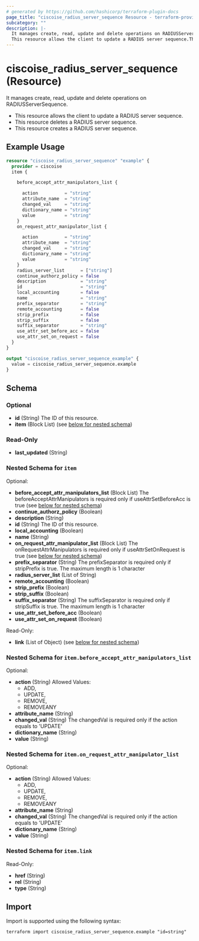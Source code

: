 ```yaml
---
# generated by https://github.com/hashicorp/terraform-plugin-docs
page_title: "ciscoise_radius_server_sequence Resource - terraform-provider-ciscoise"
subcategory: ""
description: |-
  It manages create, read, update and delete operations on RADIUSServerSequence.
  This resource allows the client to update a RADIUS server sequence.This resource deletes a RADIUS server sequence.This resource creates a RADIUS server sequence.
---
```


# ciscoise_radius_server_sequence (Resource)

It manages create, read, update and delete operations on RADIUSServerSequence.
  
  - This resource allows the client to update a RADIUS server sequence.
  - This resource deletes a RADIUS server sequence.
  - This resource creates a RADIUS server sequence.

## Example Usage

```terraform
resource "ciscoise_radius_server_sequence" "example" {
  provider = ciscoise
  item {

    before_accept_attr_manipulators_list {

      action          = "string"
      attribute_name  = "string"
      changed_val     = "string"
      dictionary_name = "string"
      value           = "string"
    }
    on_request_attr_manipulator_list {

      action          = "string"
      attribute_name  = "string"
      changed_val     = "string"
      dictionary_name = "string"
      value           = "string"
    }
    radius_server_list      = ["string"]
    continue_authorz_policy = false
    description             = "string"
    id                      = "string"
    local_accounting        = false
    name                    = "string"
    prefix_separator        = "string"
    remote_accounting       = false
    strip_prefix            = false
    strip_suffix            = false
    suffix_separator        = "string"
    use_attr_set_before_acc = false
    use_attr_set_on_request = false
  }
}

output "ciscoise_radius_server_sequence_example" {
  value = ciscoise_radius_server_sequence.example
}
```

<!-- schema generated by tfplugindocs -->
## Schema

### Optional

- **id** (String) The ID of this resource.
- **item** (Block List) (see [below for nested schema](#nestedblock--item))

### Read-Only

- **last_updated** (String)

<a id="nestedblock--item"></a>
### Nested Schema for `item`

Optional:

- **before_accept_attr_manipulators_list** (Block List) The beforeAcceptAttrManipulators is required only if useAttrSetBeforeAcc is true (see [below for nested schema](#nestedblock--item--before_accept_attr_manipulators_list))
- **continue_authorz_policy** (Boolean)
- **description** (String)
- **id** (String) The ID of this resource.
- **local_accounting** (Boolean)
- **name** (String)
- **on_request_attr_manipulator_list** (Block List) The onRequestAttrManipulators is required only if useAttrSetOnRequest is true (see [below for nested schema](#nestedblock--item--on_request_attr_manipulator_list))
- **prefix_separator** (String) The prefixSeparator is required only if stripPrefix is true. The maximum length is 1 character
- **radius_server_list** (List of String)
- **remote_accounting** (Boolean)
- **strip_prefix** (Boolean)
- **strip_suffix** (Boolean)
- **suffix_separator** (String) The suffixSeparator is required only if stripSuffix is true. The maximum length is 1 character
- **use_attr_set_before_acc** (Boolean)
- **use_attr_set_on_request** (Boolean)

Read-Only:

- **link** (List of Object) (see [below for nested schema](#nestedatt--item--link))

<a id="nestedblock--item--before_accept_attr_manipulators_list"></a>
### Nested Schema for `item.before_accept_attr_manipulators_list`

Optional:

- **action** (String) Allowed Values:
  - ADD,
  - UPDATE,
  - REMOVE,
  - REMOVEANY
- **attribute_name** (String)
- **changed_val** (String) The changedVal is required only if the action equals to 'UPDATE'
- **dictionary_name** (String)
- **value** (String)


<a id="nestedblock--item--on_request_attr_manipulator_list"></a>
### Nested Schema for `item.on_request_attr_manipulator_list`

Optional:

- **action** (String) Allowed Values:
  - ADD,
  - UPDATE,
  - REMOVE,
  - REMOVEANY
- **attribute_name** (String)
- **changed_val** (String) The changedVal is required only if the action equals to 'UPDATE'
- **dictionary_name** (String)
- **value** (String)


<a id="nestedatt--item--link"></a>
### Nested Schema for `item.link`

Read-Only:

- **href** (String)
- **rel** (String)
- **type** (String)

## Import

Import is supported using the following syntax:

```shell
terraform import ciscoise_radius_server_sequence.example "id=string"
```
